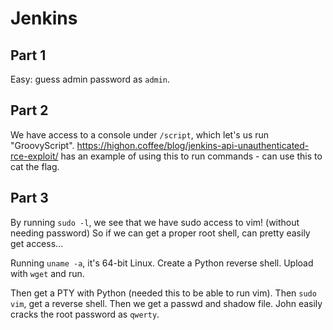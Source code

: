 # Jenkins

## Part 1
Easy: guess admin password as `admin`.

## Part 2
We have access to a console under `/script`, which let's us run "GroovyScript".
https://highon.coffee/blog/jenkins-api-unauthenticated-rce-exploit/ has an example of using this to run commands - can use this to cat the flag.

## Part 3
By running `sudo -l`, we see that we have sudo access to vim! (without needing password)
So if we can get a proper root shell, can pretty easily get access...

Running `uname -a`, it's 64-bit Linux.
Create a Python reverse shell. Upload with `wget` and run.

Then get a PTY with Python (needed this to be able to run vim).
Then `sudo vim`, get a reverse shell. Then we get a passwd and shadow file. John easily cracks the root password as `qwerty`.
